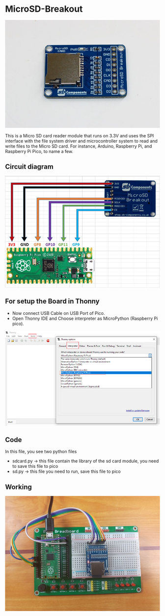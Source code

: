 # MicroSD-Breakout

<img src= "https://github.com/sbcshop/MicroSD-Breakout/blob/main/images/img1.jpg" />

This is a Micro SD card reader module that runs on 3.3V and uses the SPI interface with the file system driver and microcontroller system to read and write files to the Micro SD card. For instance, Arduino, Raspberry Pi, and Raspberry Pi Pico, to name a few.

## Circuit diagram

<img src= "https://github.com/sbcshop/MicroSD-Breakout/blob/main/images/sd.JPG" />

## For setup the Board in Thonny </b>
* Now connect USB Cable on USB Port of Pico.
* Open Thonny IDE and Choose interpreter as MicroPython (Raspberry Pi pico).

<img src="https://github.com/sbcshop/Raspberry-Pi-Pico-RFID-Expansion/blob/main/images/thonny-interpreter.PNG" />

## Code
 In this file, you see two python files
 * sdcard.py -> this file contain the library of the sd card module, you need to save this file to pico
 * sd.py     -> this file you need to run, save this file to pico

## Working

<img src="https://github.com/sbcshop/MicroSD-Breakout/blob/main/images/img.jpg" />
 


